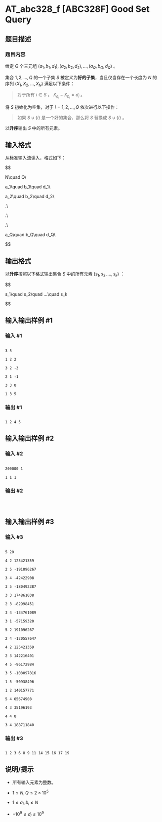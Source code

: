 # AT_abc328_f [ABC328F] Good Set Query

## 题目描述

### 题目内容

给定 $Q$ 个三元组 $(a_1,b_1,d_1),(a_2,b_2,d_2),...,(a_Q,b_Q,d_Q)$ 。

集合 ${1,2,...,Q}$ 的一个子集 $S$ 被定义为**好的子集**，当且仅当存在一个长度为 $N$ 的序列 $(X_1,X_2,...,X_N)$ 满足以下条件：

> 对于所有 $i\in S$ ， $X_{a_i}-X_{b_i}=d_i$ 。

将 $S$ 初始化为空集，对于 $i=1,2,...,Q$ 依次进行以下操作：

> 如果 $S\cup \{i\}$ 是一个好的集合，那么将 $S$ 替换成 $S\cup \{i\}$ 。

以**升序**输出 $S$ 中的所有元素。

## 输入格式

从标准输入流读入，格式如下：

$$
N\quad Q\\
a_1\quad b_1\quad d_1\\
a_2\quad b_2\quad d_2\\
.\\
.\\
.\\
a_Q\quad b_Q\quad d_Q\\
$$

## 输出格式

以**升序**按照以下格式输出集合 $S$ 中的所有元素 $(s_1,s_2,...,s_k)$ ：

$$
s_1\quad s_2\quad ...\quad s_k
$$

## 输入输出样例 #1

### 输入 #1

```
3 5
1 2 2
3 2 -3
2 1 -1
3 3 0
1 3 5
```

### 输出 #1

```
1 2 4 5
```

## 输入输出样例 #2

### 输入 #2

```
200000 1
1 1 1
```

### 输出 #2

```

```

## 输入输出样例 #3

### 输入 #3

```
5 20
4 2 125421359
2 5 -191096267
3 4 -42422908
3 5 -180492387
3 3 174861038
2 3 -82998451
3 4 -134761089
3 1 -57159320
5 2 191096267
2 4 -120557647
4 2 125421359
2 3 142216401
4 5 -96172984
3 5 -108097816
1 5 -50938496
1 2 140157771
5 4 65674908
4 3 35196193
4 4 0
3 4 188711840
```

### 输出 #3

```
1 2 3 6 8 9 11 14 15 16 17 19
```

## 说明/提示

* 所有输入元素为整数。
* $1\le N,Q\le 2\times 10^5$
* $1\le a_i,b_i\le N$
* $-10^9\le d_i\le 10^9$